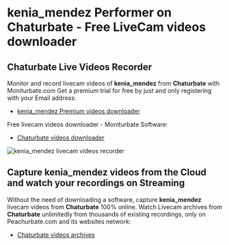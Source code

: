# kenia_mendez Performer on Chaturbate - Free LiveCam videos downloader

## Chaturbate Live Videos Recorder

Monitor and record livecam videos of **kenia_mendez** from **Chaturbate** with Moniturbate.com
Get a premium trial for free by just and only registering with your Email address:
* [kenia_mendez Premium videos downloader](https://moniturbate.com/request-demo-licence-key.html)

Free livecam videos downloader - Moniturbate Software:
* [Chaturbate videos downloader](https://moniturbate.com/moniturbate-download-software.html)

![kenia_mendez livecam videos recorder](https://peachurnet.com/templates/moniturbate-software.png)


## Capture kenia_mendez videos from the Cloud and watch your recordings on Streaming

Without the need of downloading a software, capture **kenia_mendez** livecam videos from **Chaturbate** 100% online.
Watch Livecam archives from **Chaturbate** unlimitedly from thousands of existing recordings, only on Peachurbate.com and its websites network:
* [Chaturbate videos archives](https://peachurnet.com/)